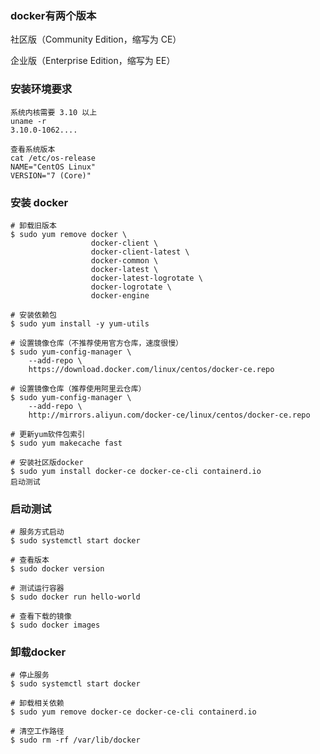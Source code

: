 
### docker有两个版本

社区版（Community Edition，缩写为 CE）

企业版（Enterprise Edition，缩写为 EE）

### 安装环境要求

    系统内核需要 3.10 以上
    uname -r
    3.10.0-1062....
    
    查看系统版本
    cat /etc/os-release
    NAME="CentOS Linux"
    VERSION="7 (Core)"
    
### 安装 docker

    # 卸载旧版本
    $ sudo yum remove docker \
                      docker-client \
                      docker-client-latest \
                      docker-common \
                      docker-latest \
                      docker-latest-logrotate \
                      docker-logrotate \
                      docker-engine
    
    # 安装依赖包
    $ sudo yum install -y yum-utils
    
    # 设置镜像仓库（不推荐使用官方仓库，速度很慢）
    $ sudo yum-config-manager \
        --add-repo \
        https://download.docker.com/linux/centos/docker-ce.repo
        
    # 设置镜像仓库（推荐使用阿里云仓库）
    $ sudo yum-config-manager \
        --add-repo \
        http://mirrors.aliyun.com/docker-ce/linux/centos/docker-ce.repo
    
    # 更新yum软件包索引
    $ sudo yum makecache fast
    
    # 安装社区版docker
    $ sudo yum install docker-ce docker-ce-cli containerd.io
    启动测试    

### 启动测试

    # 服务方式启动
    $ sudo systemctl start docker
    
    # 查看版本
    $ sudo docker version
    
    # 测试运行容器
    $ sudo docker run hello-world
    
    # 查看下载的镜像
    $ sudo docker images

### 卸载docker

    # 停止服务
    $ sudo systemctl start docker
    
    # 卸载相关依赖
    $ sudo yum remove docker-ce docker-ce-cli containerd.io
    
    # 清空工作路径
    $ sudo rm -rf /var/lib/docker